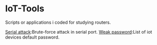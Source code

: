 # IoT-Tools
Scripts or applications i coded for studying routers.

[Serial attack](./Serial_Brute-force_attack.py):Brute-force attack in serial port.
[Weak password](./psw.txt):List of iot devices default password.